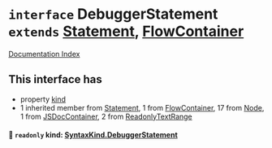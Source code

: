 # `interface` DebuggerStatement `extends` [Statement](../interface.Statement/README.md), [FlowContainer](../interface.FlowContainer/README.md)

[Documentation Index](../README.md)

## This interface has

- property [kind](#-readonly-kind-syntaxkinddebuggerstatement)
- 1 inherited member from [Statement](../interface.Statement/README.md), 1 from [FlowContainer](../interface.FlowContainer/README.md), 17 from [Node](../interface.Node/README.md), 1 from [JSDocContainer](../interface.JSDocContainer/README.md), 2 from [ReadonlyTextRange](../interface.ReadonlyTextRange/README.md)


#### 📄 `readonly` kind: [SyntaxKind.DebuggerStatement](../enum.SyntaxKind/README.md#debuggerstatement--260)



